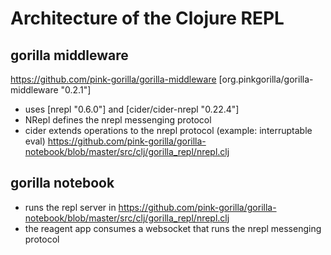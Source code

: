 # Architecture of the Clojure REPL


## gorilla middleware
https://github.com/pink-gorilla/gorilla-middleware
[org.pinkgorilla/gorilla-middleware "0.2.1"]
- uses  [nrepl "0.6.0"] and [cider/cider-nrepl "0.22.4"]
- NRepl defines the nrepl messenging protocol
- cider extends operations to the nrepl protocol (example: interruptable eval)
https://github.com/pink-gorilla/gorilla-notebook/blob/master/src/clj/gorilla_repl/nrepl.clj

## gorilla notebook
- runs the repl server in https://github.com/pink-gorilla/gorilla-notebook/blob/master/src/clj/gorilla_repl/nrepl.clj
- the reagent app consumes a websocket that runs the nrepl messenging protocol
